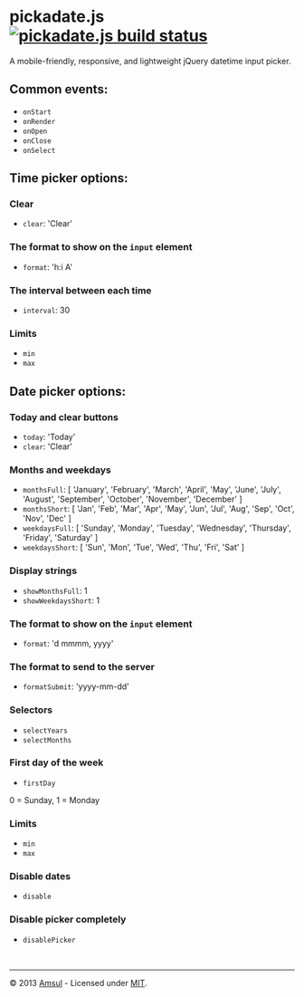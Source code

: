 # pickadate.js [![pickadate.js build status](https://travis-ci.org/amsul/pickadate.js.png)](https://travis-ci.org/amsul/pickadate.js)

A mobile-friendly, responsive, and lightweight jQuery datetime input picker.


Common events:
---------------

- `onStart`
- `onRender`
- `onOpen`
- `onClose`
- `onSelect`



Time picker options:
--------------------

### Clear

- `clear`: 'Clear'


### The format to show on the `input` element

- `format`: 'h:i A'


### The interval between each time

- `interval`: 30


### Limits

- `min`
- `max`



Date picker options:
--------------------

### Today and clear buttons

- `today`: 'Today'
- `clear`: 'Clear'


### Months and weekdays
- `monthsFull`: [ 'January', 'February', 'March', 'April', 'May', 'June', 'July', 'August', 'September', 'October', 'November', 'December' ]
- `monthsShort`: [ 'Jan', 'Feb', 'Mar', 'Apr', 'May', 'Jun', 'Jul', 'Aug', 'Sep', 'Oct', 'Nov', 'Dec' ]
- `weekdaysFull`: [ 'Sunday', 'Monday', 'Tuesday', 'Wednesday', 'Thursday', 'Friday', 'Saturday' ]
- `weekdaysShort`: [ 'Sun', 'Mon', 'Tue', 'Wed', 'Thu', 'Fri', 'Sat' ]


### Display strings
- `showMonthsFull`: 1
- `showWeekdaysShort`: 1


### The format to show on the `input` element
- `format`: 'd mmmm, yyyy'


### The format to send to the server
- `formatSubmit`: 'yyyy-mm-dd'


### Selectors

- `selectYears`
- `selectMonths`


### First day of the week

- `firstDay`

0 = Sunday, 1 = Monday


### Limits

- `min`
- `max`


### Disable dates

- `disable`


### Disable picker completely

- `disablePicker`




<br>

---

&copy; 2013 [Amsul](http://twitter.com/amsul_) - Licensed under [MIT](http://amsul.ca/MIT).